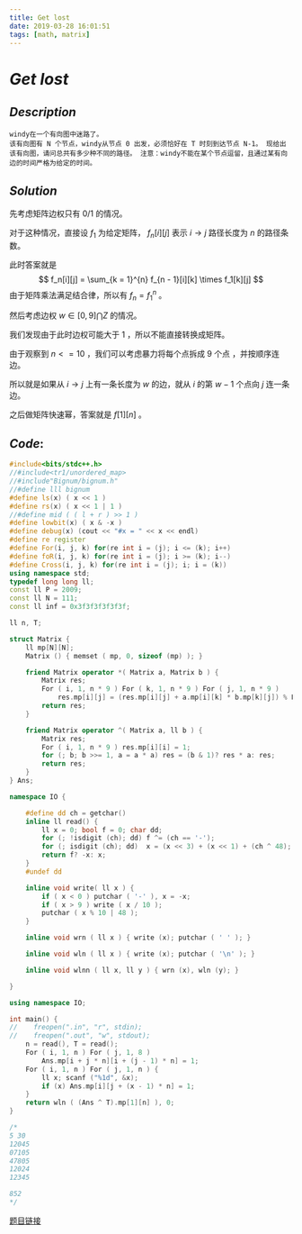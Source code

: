 ```yaml
---
title: Get lost
date: 2019-03-28 16:01:51
tags: [math, matrix]
---
```


# $Get$ $lost$ 

## $Description$

```
windy在一个有向图中迷路了。 
该有向图有 N 个节点，windy从节点 0 出发，必须恰好在 T 时刻到达节点 N-1。 现给出该有向图，请问总共有多少种不同的路径。 注意：windy不能在某个节点逗留，且通过某有向边的时间严格为给定的时间。
```

## $Solution$

先考虑矩阵边权只有 $0/1$ 的情况。

对于这种情况，直接设 $f_1$ 为给定矩阵， $f_n[i][j]$ 表示 $i \to j$ 路径长度为 $n$ 的路径条数。

此时答案就是
$$
f_n[i][j] = \sum_{k = 1}^{n} f_{n - 1}[i][k] \times f_1[k][j]
$$
由于矩阵乘法满足结合律，所以有 $f_n = f_{1}^{n}$ 。

然后考虑边权 $w \in [0, 9] \bigcap Z$ 的情况。

我们发现由于此时边权可能大于 $1$ ，所以不能直接转换成矩阵。

由于观察到 $n <= 10$ ，我们可以考虑暴力将每个点拆成 $9$ 个点 ，并按顺序连边。

所以就是如果从 $i \to j$ 上有一条长度为 $w$ 的边，就从 $i$ 的第 $w - 1$ 个点向 $j$ 连一条边。

之后做矩阵快速幂，答案就是 $f[1][n]$ 。

## $Code:$

```cpp
#include<bits/stdc++.h>
//#include<tr1/unordered_map>
//#include"Bignum/bignum.h"
//#define lll bignum
#define ls(x) ( x << 1 )
#define rs(x) ( x << 1 | 1 )
//#define mid ( ( l + r ) >> 1 )
#define lowbit(x) ( x & -x )
#define debug(x) (cout << "#x = " << x << endl)
#define re register
#define For(i, j, k) for(re int i = (j); i <= (k); i++)
#define foR(i, j, k) for(re int i = (j); i >= (k); i--)
#define Cross(i, j, k) for(re int i = (j); i; i = (k))
using namespace std;
typedef long long ll;
const ll P = 2009;
const ll N = 111;
const ll inf = 0x3f3f3f3f3f3f;

ll n, T;

struct Matrix {
    ll mp[N][N];
    Matrix () { memset ( mp, 0, sizeof (mp) ); }

    friend Matrix operator *( Matrix a, Matrix b ) {
        Matrix res;
        For ( i, 1, n * 9 ) For ( k, 1, n * 9 ) For ( j, 1, n * 9 )
            res.mp[i][j] = (res.mp[i][j] + a.mp[i][k] * b.mp[k][j]) % P;
        return res;
    }

    friend Matrix operator ^( Matrix a, ll b ) {
        Matrix res;
        For ( i, 1, n * 9 ) res.mp[i][i] = 1;
        for (; b; b >>= 1, a = a * a) res = (b & 1)? res * a: res;
        return res;
    }
} Ans;

namespace IO {

    #define dd ch = getchar()
    inline ll read() {
        ll x = 0; bool f = 0; char dd;
        for (; !isdigit (ch); dd) f ^= (ch == '-');
        for (; isdigit (ch); dd)  x = (x << 3) + (x << 1) + (ch ^ 48);
        return f? -x: x;
    }
    #undef dd

    inline void write( ll x ) {
        if ( x < 0 ) putchar ( '-' ), x = -x;
        if ( x > 9 ) write ( x / 10 );
        putchar ( x % 10 | 48 );
    }

    inline void wrn ( ll x ) { write (x); putchar ( ' ' ); }

    inline void wln ( ll x ) { write (x); putchar ( '\n' ); }

    inline void wlnn ( ll x, ll y ) { wrn (x), wln (y); }

}

using namespace IO;

int main() {
//    freopen(".in", "r", stdin);
//    freopen(".out", "w", stdout);
    n = read(), T = read();
    For ( i, 1, n ) For ( j, 1, 8 )
        Ans.mp[i + j * n][i + (j - 1) * n] = 1;
    For ( i, 1, n ) For ( j, 1, n ) {
        ll x; scanf ("%1d", &x);
        if (x) Ans.mp[i][j + (x - 1) * n] = 1;
    } 
    return wln ( (Ans ^ T).mp[1][n] ), 0;
}

/*
5 30
12045
07105
47805
12024
12345

852
*/

```

[题目链接](<https://www.luogu.org/problemnew/show/P4159>)
